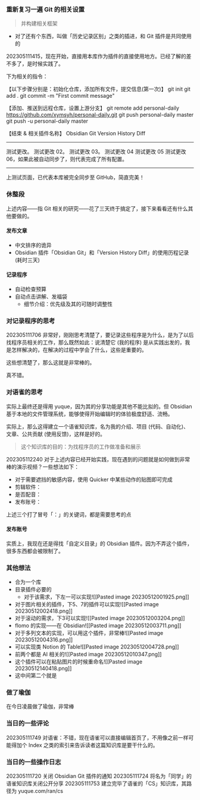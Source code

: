 ### 重新复习一遍 Git 的相关设置
> 并构建相关框架

- 对了还有个东西，叫做「历史记录区别」之类的插进，和 Git 插件是共同使用的

202305111415，现在开始，直接用本库作为插件的直接使用地方。已经了解的差不多了，是时候实践了。

下为相关的指令：

【以下步骤分别是：初始化仓库，添加所有文件，提交信息(第一次)】
git init
git add .
git commit -m "First commit message"

【添加、推送到远程仓库，设置上游分支】
git remote add personal-daily https://github.com/xymsyh/personal-daily.git
git push personal-daily master
git push -u personal-daily master

【结束 & 相关插件名称】
Obsidian Git
Version History Diff

---

测试更改。
测试更改 02。
测试更改 03。
测试更改 04
测试更改 05
测试更改 06，如果此被自动同步了，则代表完成了所有配置。

---

上测试页面，已代表本库被完全同步至 GitHub，简直完美！

### 休整段

上述内容——指 Git 相关的研究——花了三天终于搞定了，接下来看看还有什么其他要做的。

#### 发布文章
- 中文排序的诡异
- Obsidian 插件「Obsidian Git」和「Version History Diff」的使用历程记录 (耗时三天)

#### 记录程序
- 自动检查预算
- 自动点击讲解、发福袋
	- 细节介绍：优先级及其的可随时调整性

### 对记录程序的思考

202305111706 非常好，刚刚思考清楚了，要记录这些程序是为什么，是为了以后找程序员相关的工作，那么既然如此：说清楚它 (我的程序) 是从实践出发的，我是怎样解决的，在解决的过程中学会了什么，这些是重要的。

这些想清楚了，那么这就是非常棒的。

真不错。

### 对语雀的思考

实际上最终还是得用 yuque，因为其的分享功能是其他不能比拟的。但 Obsidian 基于本地的文件管理系统，能够使得开始编辑时的体验极度舒适、流畅。

实际上，那么这得建立一个语雀知识库，名为我的介绍、项目 (代码、自动化)、文章、公共贡献 (使用反馈)，这样是好的。
> 这个知识库的目的：为找程序员的工作做准备和展示

202305112240 对于上述内容已经开始实践，现在遇到的问题就是如何做到非常棒的演示视频？一些想法如下：
- 对于需要遮挡的敏感内容，使用 Quicker 中某些动作的贴图即可完成
- 剪辑软件：
- 是否配音：
- 发布账号：

上述三个打了冒号「：」的关键词，都是需要思考的点

#### 发布账号
实质上，我现在还是得找「自定义目录」的 Obsidian 插件。因为不弄这个插件，很多东西都会被限制了。

### 其他想法
- 合为一个库
- 目录插件必要的
	- 对于该需求，下左一可以实现![[Pasted image 20230512001925.png]]
- 对于图片相关的插件，下5、7的插件可以实现![[Pasted image 20230512002418.png]]
- 对于滚动的需求，下3可以实现![[Pasted image 20230512003204.png]]
- flomo 的实现——在 Obsidian![[Pasted image 20230512003711.png]]
- 对于多列文本的实现，可以用这个插件，非常棒![[Pasted image 20230512004316.png]]
- 可以实现类 Notion 的 Table![[Pasted image 20230512004728.png]]
- 前两个都是 AI 相关的![[Pasted image 20230512010347.png]]
- 这个插件可以在粘贴图片的时候重命名![[Pasted image 20230512140418.png]]
- 这中间第二个就是

### 做了瑜伽
在今日凌晨做了瑜伽，非常棒

### 当日的一些评论
202305111749 对语雀：不错，现在语雀可以直接编辑首页了，不用像之前一样可能得加个 Index 之类的索引来告诉读者这篇知识库是要干什么的。

### 当日的一些操作日志

202305111720 关闭 Obsidian Git 插件的通知
202305111724 将名为「同学」的语雀知识库关闭公开分享
202305111753 建立完毕了语雀的「CS」知识库，其路径为 yuque.com/ran/cs